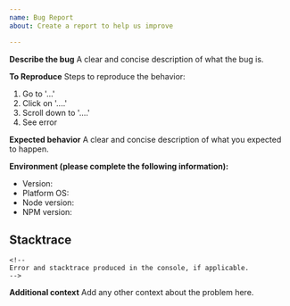 ```yaml
---
name: Bug Report
about: Create a report to help us improve

---
```


**Describe the bug**
A clear and concise description of what the bug is.

**To Reproduce**
Steps to reproduce the behavior:
1. Go to '...'
2. Click on '....'
3. Scroll down to '....'
4. See error

**Expected behavior**
A clear and concise description of what you expected to happen.

**Environment (please complete the following information):**
  - Version: <!-- AngularCV version or commit hash -->
  - Platform OS: <!-- e.g. Linux/MacOS/Windows + version -->
  - Node version: <!-- `node --version` -->
  - NPM version: <!-- `npm --version` -->

## Stacktrace
```
<!--
Error and stacktrace produced in the console, if applicable.
-->
```

**Additional context**
Add any other context about the problem here.
